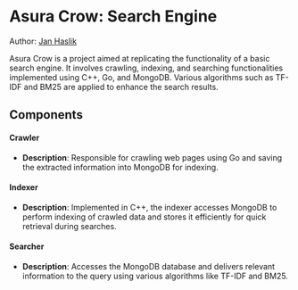# Asura Crow: Search Engine

Author: [Jan Haslik](https://github.com/janhaslik)

Asura Crow is a project aimed at replicating the functionality of a basic search engine. It involves crawling, indexing, and searching functionalities implemented using C++, Go, and MongoDB. Various algorithms such as TF-IDF and BM25 are applied to enhance the search results. 

## Components

#### Crawler
- **Description**: Responsible for crawling web pages using Go and saving the extracted information into MongoDB for indexing.

#### Indexer
- **Description**: Implemented in C++, the indexer accesses MongoDB to perform indexing of crawled data and stores it efficiently for quick retrieval during searches.

#### Searcher
- **Description**: Accesses the MongoDB database and delivers relevant information to the query using various algorithms like TF-IDF and BM25.